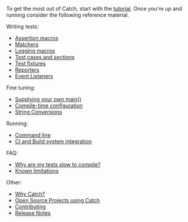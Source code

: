 To get the most out of Catch, start with the [tutorial](tutorial.md).
Once you're up and running consider the following reference material.

Writing tests:
* [Assertion macros](assertions.md)
* [Matchers](matchers.md)
* [Logging macros](logging.md)
* [Test cases and sections](test-cases-and-sections.md)
* [Test fixtures](test-fixtures.md)
* [Reporters](reporters.md)
* [Event Listeners](event-listeners.md)

Fine tuning:
* [Supplying your own main()](own-main.md)
* [Compile-time configuration](configuration.md)
* [String Conversions](tostring.md)

Running:
* [Command line](command-line.md)
* [CI and Build system integration](build-systems.md)

FAQ:
* [Why are my tests slow to compile?](slow-compiles.md)
* [Known limitations](limitations.md)
 
Other:
* [Why Catch?](why-catch.md)
* [Open Source Projects using Catch](opensource-users.md)
* [Contributing](contributing.md)
* [Release Notes](release-notes.md)
